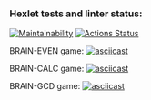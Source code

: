 ### Hexlet tests and linter status:
[![Maintainability](https://api.codeclimate.com/v1/badges/f10214d43b5d41e58d14/maintainability)](https://codeclimate.com/github/dushnila/frontend-project-44/maintainability)
[![Actions Status](https://github.com/dushnila/frontend-project-44/workflows/hexlet-check/badge.svg)](https://github.com/dushnila/frontend-project-44/actions)

BRAIN-EVEN game:
[![asciicast](https://asciinema.org/a/JPjnTBZntocCYNxdA5DgYNZge.svg)](https://asciinema.org/a/JPjnTBZntocCYNxdA5DgYNZge)


BRAIN-CALC game: 
[![asciicast](https://asciinema.org/a/K70tPDNq2nAhaB1uqtzUtyjfj.svg)](https://asciinema.org/a/K70tPDNq2nAhaB1uqtzUtyjfj)


BRAIN-GCD game:
[![asciicast](https://asciinema.org/a/TwULu8nCc3e2jKmXYaCQ4vThp.svg)](https://asciinema.org/a/TwULu8nCc3e2jKmXYaCQ4vThp)